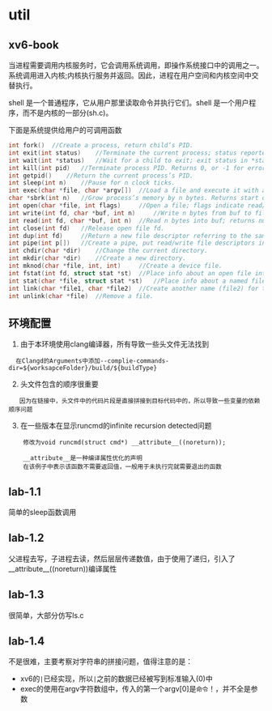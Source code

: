 # util

## xv6-book

当进程需要调用内核服务时，它会调用系统调用，即操作系统接口中的调用之一。系统调用进入内核;内核执行服务并返回。因此，进程在用户空间和内核空间中交替执行。

shell 是一个普通程序，它从用户那里读取命令并执行它们。shell 是一个用户程序，而不是内核的一部分(sh.c)。

下面是系统提供给用户的可调用函数
```c 
int fork()  //Create a process, return child’s PID.
int exit(int status)    //Terminate the current process; status reported to wait(). No return.
int wait(int *status)   //Wait for a child to exit; exit status in *status; returns child PID.
int kill(int pid)   //Terminate process PID. Returns 0, or -1 for error.
int getpid()    //Return the current process’s PID.
int sleep(int n)    //Pause for n clock ticks.
int exec(char *file, char *argv[])  //Load a file and execute it with arguments; only returns if error.
char *sbrk(int n)   //Grow process’s memory by n bytes. Returns start of new memory.
int open(char *file, int flags)     //Open a file; flags indicate read/write; returns an fd (file descriptor).
int write(int fd, char *buf, int n)     //Write n bytes from buf to file descriptor fd; returns n.
int read(int fd, char *buf, int n)  //Read n bytes into buf; returns number read; or 0 if end of file.
int close(int fd)   //Release open file fd.
int dup(int fd)     //Return a new file descriptor referring to the same file as fd.
int pipe(int p[])   //Create a pipe, put read/write file descriptors in p[0] and p[1].
int chdir(char *dir)    //Change the current directory.
int mkdir(char *dir)    //Create a new directory.
int mknod(char *file, int, int)     //Create a device file.
int fstat(int fd, struct stat *st)  //Place info about an open file into *st.
int stat(char *file, struct stat *st)   //Place info about a named file into *st.
int link(char *file1, char *file2)  //Create another name (file2) for the file file1.
int unlink(char *file)  //Remove a file.
```

## 环境配置

1. 由于本环境使用clang编译器，所有导致一些头文件无法找到
```
  在Clangd的Arguments中添加--complie-commands-dir=${worksapceFolder}/build/${buildType}
```
2. 头文件包含的顺序很重要
```
   因为在链接中，头文件中的代码片段是直接拼接到目标代码中的，所以导致一些变量的依赖顺序问题
```
3. 在一些版本在显示runcmd的infinite recursion detected问题
```
    修改为void runcmd(struct cmd*) __attribute__((noreturn));

    __attribute__是一种编译属性优化的声明
    在该例子中表示该函数不需要返回值，一般用于未执行完就需要退出的函数
```

## lab-1.1

简单的sleep函数调用

## lab-1.2

父进程去写，子进程去读，然后层层传递数值，由于使用了递归，引入了__attribute__((noreturn))编译属性

## lab-1.3

很简单，大部分仿写ls.c

## lab-1.4

不是很难，主要考察对字符串的拼接问题，值得注意的是：
- xv6的`|`已经实现，所以`|`之前的数据已经被写到标准输入(0)中
- exec的使用在argv字符数组中，传入的第一个argv[0]是`命令`！，并不全是参数
